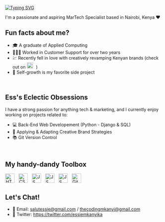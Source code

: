 [![Typing SVG](https://readme-typing-svg.herokuapp.com/?lines=Hiya%2C+I'm+Ess%21)](https://git.io/typing-svg)

I'm a passionate and aspiring MarTech Specialist based in Nairobi, Kenya ♥

## Fun facts about me?

- 🎓 A graduate of Applied Computing
- 👩🏾‍💻 Worked in Customer Support for over two years
- 💹 Recently fell in love with creatively revamping Kenyan brands (check out on <img alt="HTML5" width="20px" style="padding-right:10px;" src="https://cdn.jsdelivr.net/gh/devicons/devicon@latest/icons/linkedin/linkedin-original.svg" />)
- 🧠 Self-growth is my favorite side project
<br>

## Ess's Eclectic Obsessions

I have a strong passion for anything tech & marketing, and I currently enjoy working on projects related to:

- 💻 Back-End Web Developement (Python - Django & SQL)
- 🚀 Applying & Adapting Creative Brand Strategies
- 📚 Git Version Control
<br>

## My handy-dandy Toolbox
<img align="left" alt="HTML5" width="30px" style="padding-right:10px;" src="https://cdn.jsdelivr.net/gh/devicons/devicon/icons/html5/html5-original.svg" />
<img align="left" alt="CSS3" width="30px" style="padding-right:10px;" src="https://cdn.jsdelivr.net/gh/devicons/devicon/icons/css3/css3-original.svg" />
<img align="left" alt="JS" width="30px" style="padding-right:10px;" src="https://cdn.jsdelivr.net/gh/devicons/devicon/icons/javascript/javascript-original.svg" />
<img align="left" alt="JS" width="30px" style="padding-right:10px;" src="https://cdn.jsdelivr.net/gh/devicons/devicon@latest/icons/django/django-plain.svg" />
<img align="left" alt="JS" width="30px" style="padding-right:10px;" src="https://cdn.jsdelivr.net/gh/devicons/devicon@latest/icons/azuresqldatabase/azuresqldatabase-original.svg" />
<img align="left" alt="Git" width="30px" style="padding-right:10px;" src="https://cdn.jsdelivr.net/gh/devicons/devicon/icons/git/git-original.svg" />
<br><br>

## Let's Chat!

- 📧 Email: salutessie@gmail.com / thecodingmkanyi@gmail.com
- 💬 Twitter: https://twitter.com/essiemkanyika


<!---
essmkanyi/essmkanyi is a ✨ special ✨ repository because its `README.md` (this file) appears on your GitHub profile.
You can click the Preview link to take a look at your changes.
--->
